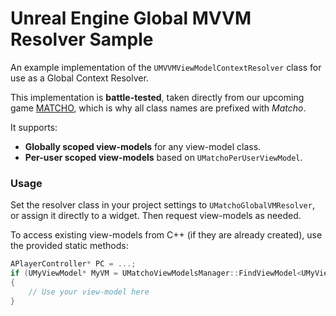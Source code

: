 # Unreal Engine Global MVVM Resolver Sample

An example implementation of the `UMVVMViewModelContextResolver` class for use as a Global Context Resolver.

This implementation is **battle-tested**, taken directly from our upcoming game [MATCHO](https://playmatcho.com), which is why all class names are prefixed with *Matcho*.

It supports:
- **Globally scoped view-models** for any view-model class.
- **Per-user scoped view-models** based on `UMatchoPerUserViewModel`.

### Usage

Set the resolver class in your project settings to `UMatchoGlobalVMResolver`, or assign it directly to a widget. Then request view-models as needed.

To access existing view-models from C++ (if they are already created), use the provided static methods:

```cpp
APlayerController* PC = ...;
if (UMyViewModel* MyVM = UMatchoViewModelsManager::FindViewModel<UMyViewModel>(PC))
{
    // Use your view-model here
}
```